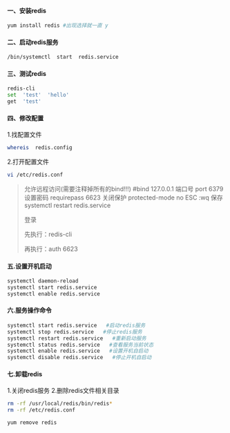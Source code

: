 #### 一、安装redis 

```bash
yum install redis #出现选择就一直 y
```

#### 二、启动redis服务 

```bash
/bin/systemctl  start  redis.service
```

#### 三、测试redis

```bash
redis-cli
set  'test'  'hello'
get  'test'
```

#### 四、修改配置

  1.找配置文件 

```bash
whereis  redis.config  
```

  2.打开配置文件  

```bash
vi /etc/redis.conf  
```

>允许远程访问(需要注释掉所有的bind!!!)
>#bind 127.0.0.1
>端口号
>port 6379
>设置密码
>requirepass 6623
>关闭保护
>protected-mode no
>ESC  :wq  保存
>systemctl restart redis.service 
>
>登录
>
>先执行：redis-cli 
>
>再执行：auth 6623

#### 五.设置开机启动

```bash
systemctl daemon-reload
systemctl start redis.service
systemctl enable redis.service
```

#### 六.服务操作命令

```bash
systemctl start redis.service   #启动redis服务
systemctl stop redis.service   #停止redis服务
systemctl restart redis.service   #重新启动服务
systemctl status redis.service   #查看服务当前状态
systemctl enable redis.service   #设置开机自启动
systemctl disable redis.service   #停止开机自启动 
```

#### 七.卸载redis

1.关闭redis服务
2.删除redis文件相关目录

```bash
rm -rf /usr/local/redis/bin/redis*
rm -rf /etc/redis.conf  
```

```bash
yum remove redis
```

